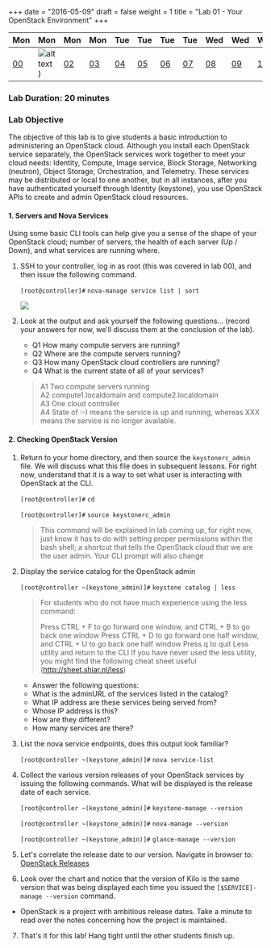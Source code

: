 +++
date = "2016-05-09"
draft = false
weight = 1
title = "Lab 01 - Your OpenStack Environment"
+++

|Mon|Mon|Mon|Mon|Tue|Tue|Tue|Tue|Wed|Wed|Wed|Wed|Thur|Thur|Thur|
|---|---|---|---|---|---|---|---|---|---|---|---|---|---|---|
|[00](https://alta3.com/labs/openstack/00/)|![alt text](https://i.imgur.com/nPM3gyv.png "You are here"))|[02](https://alta3.com/labs/openstack/02/)|[03](https://alta3.com/labs/openstack/03/)|[04](https://alta3.com/labs/openstack/04/)|[05](https://alta3.com/labs/openstack/05/)|[06](https://alta3.com/labs/openstack/06/)|[07](https://alta3.com/labs/openstack/07/)|[08](https://alta3.com/labs/openstack/08/)|[09](https://alta3.com/labs/openstack/09/)|[10](https://alta3.com/labs/openstack/10/)|[11](https://alta3.com/labs/openstack/11/)|[12](https://alta3.com/labs/openstack/12/)|[13](https://alta3.com/labs/openstack/13/)|[14](https://alta3.com/labs/openstack/14/)|

### Lab Duration: 20 minutes

### Lab Objective

The objective of this lab is to give students a basic introduction to administering an OpenStack cloud. Although you install each OpenStack service separately, the OpenStack services work together to meet your cloud needs: Identity, Compute, Image service, Block Storage, Networking (neutron), Object Storage, Orchestration, and Telemetry. These services may be distributed or local to one another, but in all instances, after you have authenticated yourself through Identity (keystone), you use OpenStack APIs to create and admin OpenStack cloud resources.

#### 1. Servers and Nova Services

Using some basic CLI tools can help give you a sense of the shape of your OpenStack cloud; number of servers, the health of each server (Up / Down), and what services are running where.

1. SSH to your controller, log in as root (this was covered in lab 00), and then issue the following command. 

    `[root@controller]#` `nova-manage service list | sort`

    ![](https://i.imgur.com/JTAptKm.png)

2. Look at the output and ask yourself the following questions... (record your answers for now, we'll discuss them at the conclusion of the lab).
 
    - Q1 How many compute servers are running?
    - Q2 Where are the compute servers running?
    - Q3 How many OpenStack cloud controllers are running?
    - Q4 What is the current state of all of your services?
     
    > A1 Two compute servers running  
    > A2 compute1.localdomain and compute2.localdomain  
    > A3 One cloud controller  
    > A4 State of :-) means the service is up and running, whereas XXX means the service is no longer available.  

#### 2. Checking OpenStack Version

1. Return to your home directory, and then source the `keystonerc_admin` file. We will discuss what this file does in subsequent lessons. For right now, understand that it is a way to set what user is interacting with OpenStack at the CLI.

    `[root@controller]#` `cd`
	
	`[root@controller]#` `source keystonerc_admin`

    > This command will be explained in lab coming up, for right now, just know it has to do with setting proper permissions within the bash shell; a shortcut that tells the OpenStack cloud that we are the user admin. Your CLI prompt will also change

2. Display the service catalog for the OpenStack admin

    `[root@controller ~(keystone_admin)]#` `keystone catalog | less`
	
    > For students who do not have much experience using the less command:
    >
    > Press CTRL + F to go forward one window, and CTRL + B to go back one window
    > Press CTRL + D to go forward one half window, and CTRL + U to go back one half window
    > Press q to quit Less utility and return to the CLI
    > If you have never used the less utility, you might find the following cheat sheet useful (http://sheet.shiar.nl/less)
 

    * Answer the following questions:
	* What is the adminURL of the services listed in the catalog? 
    * What IP address are these services being served from? 
    * Whose IP address is this? 
	* How are they different?
    * How many services are there? 

3. List the nova service endpoints, does this output look familiar? 

    `[root@controller ~(keystone_admin)]#` `nova service-list`

4. Collect the various version releases of your OpenStack services by issuing the following commands. What will be displayed is the release date of each service.

    `[root@controller ~(keystone_admin)]#` `keystone-manage --version`

    `[root@controller ~(keystone_admin)]#` `nova-manage --version`

    `[root@controller ~(keystone_admin)]#` `glance-manage --version`

5. Let's correlate the release date to our version. Navigate in browser to: [OpenStack Releases](https://wiki.openstack.org/wiki/Releases)

6. Look over the chart and notice that the version of Kilo is the same version that was being displayed each time you issued the `[$SERVICE]-manage --version` command.

 * OpenStack is a project with ambitious release dates. Take a minute to read over the notes concerning how the project is maintained.
 
7. That's it for this lab! Hang tight until the other students finish up.
